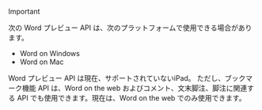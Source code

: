 > [!IMPORTANT]
> 次の Word プレビュー API は、次のプラットフォームで使用できる場合があります。
>
> - Word on Windows
> - Word on Mac
>
> Word プレビュー API は現在、サポートされていないiPad。 ただし、ブックマーク機能 API は、Word on the web およびコメント、文末脚注、脚注に関連する API でも使用できます。現在は、Word on the web でのみ使用できます。

